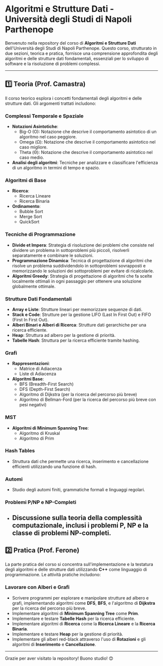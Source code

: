 # Algoritmi e Strutture Dati - Università degli Studi di Napoli Parthenope

Benvenuto nella repository del corso di **Algoritmi e Strutture Dati** dell'Università degli Studi di Napoli Parthenope. Questo corso, strutturato in due sezioni, teorica e pratica, fornisce una comprensione approfondita degli algoritmi e delle strutture dati fondamentali, essenziali per lo sviluppo di software e la risoluzione di problemi complessi.

---

## 1️⃣ Teoria (Prof. Camastra)

Il corso teorico esplora i concetti fondamentali degli algoritmi e delle strutture dati. Gli argomenti trattati includono:

### **Complessi Temporale e Spaziale**
- **Notazioni Asintotiche**:
  - Big-O (O): Notazione che descrive il comportamento asintotico di un algoritmo nel caso peggiore.
  - Omega (Ω): Notazione che descrive il comportamento asintotico nel caso migliore.
  - Theta (Θ): Notazione che descrive il comportamento asintotico nel caso medio.
- **Analisi degli algoritmi**: Tecniche per analizzare e classificare l'efficienza di un algoritmo in termini di tempo e spazio.

### **Algoritmi di Base**
- **Ricerca**:
  - Ricerca Lineare
  - Ricerca Binaria
- **Ordinamento**:
  - Bubble Sort
  - Merge Sort
  - QuickSort

### **Tecniche di Programmazione**
- **Divide et Impera**: Strategia di risoluzione dei problemi che consiste nel dividere un problema in sottoproblemi più piccoli, risolverli separatamente e combinare le soluzioni.
- **Programmazione Dinamica**: Tecnica di progettazione di algoritmi che risolve un problema suddividendolo in sottoproblemi sovrapposti e memorizzando le soluzioni dei sottoproblemi per evitare di ricalcolarle.
- **Algoritmi Greedy**: Strategia di progettazione di algoritmi che fa scelte localmente ottimali in ogni passaggio per ottenere una soluzione globalmente ottimale.


### **Strutture Dati Fondamentali**
- **Array e Liste**: Strutture lineari per memorizzare sequenze di dati.
- **Stack e Code**: Strutture per la gestione LIFO (Last In First Out) e FIFO (First In First Out).
- **Alberi Binari e Alberi di Ricerca**: Strutture dati gerarchiche per una ricerca efficiente.
- **Heap**: Struttura ad albero per la gestione di priorità.
- **Tabelle Hash**: Struttura per la ricerca efficiente tramite hashing.

### **Grafi**
- **Rappresentazioni**:
  - Matrice di Adiacenza
  - Liste di Adiacenza
- **Algoritmi Base**:
  - BFS (Breadth-First Search)
  - DFS (Depth-First Search)
  - Algoritmo di Dijkstra (per la ricerca del percorso più breve)
  - Algoritmo di Bellman-Ford (per la ricerca del percorso più breve con pesi negativi) 

### **MST**
- **Algoritmi di Minimum Spanning Tree**:
  - Algoritmo di Kruskal
  - Algoritmo di Prim

### **Hash Tables**
- Struttura dati che permette una ricerca, inserimento e cancellazione efficienti utilizzando una funzione di hash.

### **Automi**
- Studio degli automi finiti, grammatiche formali e linguaggi regolari.

### **Problemi P/NP e NP-Completi**
- Discussione sulla teoria della complessità computazionale, inclusi i problemi P, NP e la classe di problemi NP-completi.
  ---

## 2️⃣ Pratica (Prof. Ferone)

La parte pratica del corso si concentra sull'implementazione e la testatura degli algoritmi e delle strutture dati utilizzando **C++** come linguaggio di programmazione. Le attività pratiche includono:

### **Lavorare con Alberi e Grafi**
- Scrivere programmi per esplorare e manipolare strutture ad albero e grafi, implementando algoritmi come **DFS**, **BFS**, e l'algoritmo di **Dijkstra** per la ricerca del percorso più breve.
- Implementare algoritmi di **Minimum Spanning Tree** come  **Prim**.
- Implementare e testare **Tabelle Hash** per la ricerca efficiente.
- Implementare algoritmi di **Ricerca** come la **Ricerca Lineare** e la **Ricerca Binaria**.
- Implementare e testare **Heap** per la gestione di priorità.
- Implementare gli alberi red-black attraverso l'uso di **Rotazioni** e gli algoritmi di **Inserimento** e **Cancellazione**.

---

Grazie per aver visitato la repository! Buono studio! 😊
